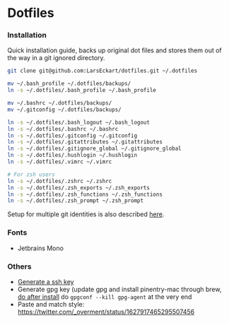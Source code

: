 # Dotfiles

### Installation

Quick installation guide, backs up original dot files and stores them out of the way in a git ignored directory.

```bash
git clone git@github.com:LarsEckart/dotfiles.git ~/.dotfiles

mv ~/.bash_profile ~/.dotfiles/backups/
ln -s ~/.dotfiles/.bash_profile ~/.bash_profile

mv ~/.bashrc ~/.dotfiles/backups/
mv ~/.gitconfig ~/.dotfiles/backups/

ln -s ~/.dotfiles/.bash_logout ~/.bash_logout
ln -s ~/.dotfiles/.bashrc ~/.bashrc
ln -s ~/.dotfiles/.gitconfig ~/.gitconfig
ln -s ~/.dotfiles/.gitattributes ~/.gitattributes
ln -s ~/.dotfiles/.gitignore_global ~/.gitignore_global
ln -s ~/.dotfiles/.hushlogin ~/.hushlogin
ln -s ~/.dotfiles/.vimrc ~/.vimrc

# For zsh users
ln -s ~/.dotfiles/.zshrc ~/.zshrc
ln -s ~/.dotfiles/.zsh_exports ~/.zsh_exports
ln -s ~/.dotfiles/.zsh_functions ~/.zsh_functions
ln -s ~/.dotfiles/.zsh_prompt ~/.zsh_prompt
```

Setup for multiple git identities is also described [here](https://garrit.xyz/posts/2023-10-13-organizing-multiple-git-identities).

### Fonts

* Jetbrains Mono

### Others

* [Generate a ssh key](https://docs.github.com/en/github/authenticating-to-github/generating-a-new-ssh-key-and-adding-it-to-the-ssh-agent)
* Generate gpg key (update gpg and install pinentry-mac through brew, [do after install](https://www.reddit.com/r/emacs/comments/fe165f/pinentry_problems_in_osx/fjlpkqv/?utm_source=reddit&utm_medium=web2x&context=3) do `gpgconf --kill gpg-agent` at the very end
* Paste and match style: https://twitter.com/_overment/status/1627917465295507456
